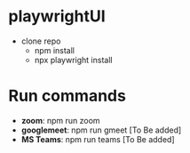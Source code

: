 # playwrightUI
- clone repo
  - npm install
  - npx playwright install
 
# Run commands 
  - **zoom**: npm run zoom
  - **googlemeet**: npm run gmeet [To Be added]
  - **MS Teams**: npm run teams [To Be added]
  
    
